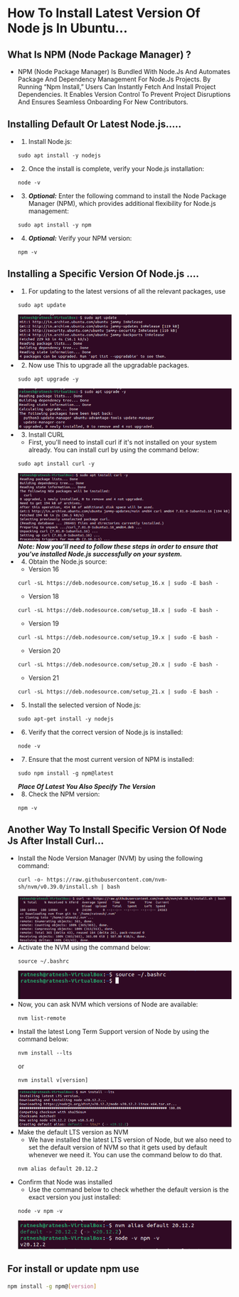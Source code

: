 # How To Install Latest Version Of Node js In Ubuntu...
## What Is NPM (Node Package Manager) ?
- NPM (Node Package Manager) Is Bundled With Node.Js And Automates Package And Dependency Management For Node.Js Projects. By Running “Npm Install,” Users Can Instantly Fetch And Install Project Dependencies. It Enables Version Control To Prevent Project Disruptions And Ensures Seamless Onboarding For New Contributors.

## Installing Default Or Latest Node.js.....
- 1. Install Node.js:
    ```
    sudo apt install -y nodejs
    ```
- 2. Once the install is complete, verify your Node.js installation:
    ```
    node -v
    ```
- 3. ***Optional:*** Enter the following command to install the Node Package Manager (NPM), which provides additional flexibility for Node.js management:
    ```
    sudo apt install -y npm
    ```
- 4. ***Optional:*** Verify your NPM version:
    ```
    npm -v
    ```


## Installing a Specific Version Of Node.js ....
- 1. For updating to the latest versions of all the relevant packages, use
    ```
    sudo apt update
    ```
    ![Image](<src/Screenshot from 2024-04-17 16-40-33.png>)
- 2. Now use This to upgrade all the upgradable packages.
    ```
    sudo apt upgrade -y
    ```
    ![Image](<src/Screenshot from 2024-04-17 16-41-10.png>)
- 3. Install CURL
    - First, you'll need to install curl if it's not installed on your system already. You can install curl by using the command below:
    ```
    sudo apt install curl -y
    ```
    ![Image](<src/Screenshot from 2024-04-17 16-41-25.png>)
***Note: Now you'll need to follow these steps in order to ensure that you've installed Node.js successfully on your system.***
- 4. Obtain the Node.js source:
    - Version 16
    ```
    curl -sL https://deb.nodesource.com/setup_16.x | sudo -E bash -
    ```
    - Version 18
    ```
    curl -sL https://deb.nodesource.com/setup_18.x | sudo -E bash -
    ```
    - Version 19
    ```
    curl -sL https://deb.nodesource.com/setup_19.x | sudo -E bash -
    ```
    - Version 20
    ```
    curl -sL https://deb.nodesource.com/setup_20.x | sudo -E bash -
    ```
    - Version 21
    ```
    curl -sL https://deb.nodesource.com/setup_21.x | sudo -E bash -
    ```
- 5. Install the selected version of Node.js:
    ```
    sudo apt-get install -y nodejs
    ```
- 6. Verify that the correct version of Node.js is installed:
    ```
    node -v
    ```
- 7. Ensure that the most current version of NPM is installed:
    ```
    sudo npm install -g npm@latest
    ```
    ***Place Of Latest You Also Specify The Version***
- 8. Check the NPM version:
    ```
    npm -v
    ```

## Another Way To Install Specific Version Of Node Js After Install Curl...
- Install the Node Version Manager (NVM) by using the following command:
    ```
    curl -o- https://raw.githubusercontent.com/nvm-sh/nvm/v0.39.0/install.sh | bash
    ```
    ![Image](<src/Screenshot from 2024-04-17 16-41-37.png>)
- Activate the NVM using the command below:
    ```
    source ~/.bashrc
    ```
    ![Image](<src/Screenshot from 2024-04-17 16-45-36.png>)
- Now, you can ask NVM which versions of Node are available:
    ```
    nvm list-remote
    ```
- Install the latest Long Term Support version of Node by using the command below:
    ```
    nvm install --lts
    ```
    or
    ```
    nvm install v[version]
    ```
    ![Image](<src/Screenshot from 2024-04-17 16-42-22.png>)
- Make the default LTS version as NVM
    - We have installed the latest LTS version of Node, but we also need to set the default version of NVM so that it gets used by default whenever we need it. You can use the command below to do that. 
    ```
    nvm alias default 20.12.2
    ```
- Confirm that Node was installed
    - Use the command below to check whether the default version is the exact version you just installed:
    ```
    node -v npm -v
    ```
    ![Image](<src/Screenshot from 2024-04-17 16-42-41.png>)

## For install or update npm use
```sh
npm install -g npm@[version]